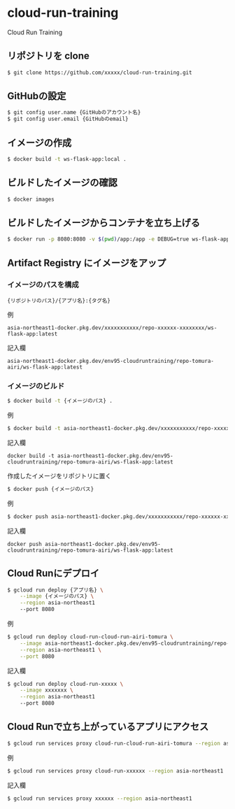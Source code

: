 # cloud-run-training

Cloud Run Training

## リポジトリを clone

```bash
$ git clone https://github.com/xxxxx/cloud-run-training.git
```

## GitHubの設定

```bash
$ git config user.name {GitHubのアカウント名}
$ git config user.email {GitHubのemail}
```

## イメージの作成

```bash
$ docker build -t ws-flask-app:local .
```

## ビルドしたイメージの確認

```bash
$ docker images
```

## ビルドしたイメージからコンテナを立ち上げる

```bash
$ docker run -p 8080:8080 -v $(pwd)/app:/app -e DEBUG=true ws-flask-app:local
```

## Artifact Registry にイメージをアップ

### イメージのパスを構成

```plain
{リポジトリのパス}/{アプリ名}:{タグ名}
```

例

```plain
asia-northeast1-docker.pkg.dev/xxxxxxxxxxx/repo-xxxxxx-xxxxxxxx/ws-flask-app:latest
```

記入欄

```plain
asia-northeast1-docker.pkg.dev/env95-cloudruntraining/repo-tomura-airi/ws-flask-app:latest
```

### イメージのビルド

```bash
$ docker build -t {イメージのパス} .
```

例

```bash
$ docker build -t asia-northeast1-docker.pkg.dev/xxxxxxxxxxx/repo-xxxxxx-xxxxxxxx/ws-flask-app:latest .
```

記入欄

```plain
docker build -t asia-northeast1-docker.pkg.dev/env95-cloudruntraining/repo-tomura-airi/ws-flask-app:latest
```

作成したイメージをリポジトリに置く

```bash
$ docker push {イメージのパス}
```

例

```bash
$ docker push asia-northeast1-docker.pkg.dev/xxxxxxxxxxx/repo-xxxxxx-xxxxxxxx/ws-flask-app:latest .
```

記入欄

```plain
docker push asia-northeast1-docker.pkg.dev/env95-cloudruntraining/repo-tomura-airi/ws-flask-app:latest
```

## Cloud Runにデプロイ

```bash
$ gcloud run deploy {アプリ名} \
    --image {イメージのパス} \
    --region asia-northeast1
    --port 8080
```

例

```bash
$ gcloud run deploy cloud-run-cloud-run-airi-tomura \
    --image asia-northeast1-docker.pkg.dev/env95-cloudruntraining/repo-tomura-airi/ws-flask-app:latest \
    --region asia-northeast1 \
    --port 8080
```

記入欄

```bash
$ gcloud run deploy cloud-run-xxxxx \
    --image xxxxxxx \
    --region asia-northeast1
    --port 8080
```

## Cloud Runで立ち上がっているアプリにアクセス

```bash
$ gcloud run services proxy cloud-run-cloud-run-airi-tomura --region asia-northeast1 --8082
```

例

```bash
$ gcloud run services proxy cloud-run-xxxxxx --region asia-northeast1
```

記入欄

```bash
$ gcloud run services proxy xxxxxx --region asia-northeast1
```
